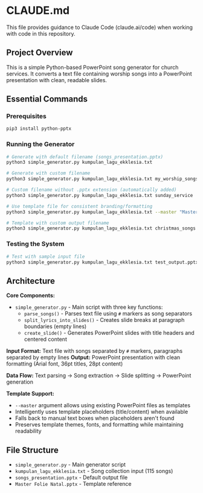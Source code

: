 # CLAUDE.md

This file provides guidance to Claude Code (claude.ai/code) when working with code in this repository.

## Project Overview

This is a simple Python-based PowerPoint song generator for church services. It converts a text file containing worship songs into a PowerPoint presentation with clean, readable slides.

## Essential Commands

### Prerequisites
```bash
pip3 install python-pptx
```

### Running the Generator
```bash
# Generate with default filename (songs_presentation.pptx)
python3 simple_generator.py kumpulan_lagu_ekklesia.txt

# Generate with custom filename
python3 simple_generator.py kumpulan_lagu_ekklesia.txt my_worship_songs.pptx

# Custom filename without .pptx extension (automatically added)
python3 simple_generator.py kumpulan_lagu_ekklesia.txt sunday_service

# Use template file for consistent branding/formatting
python3 simple_generator.py kumpulan_lagu_ekklesia.txt --master "Master Folie Natal.pptx"

# Template with custom output filename
python3 simple_generator.py kumpulan_lagu_ekklesia.txt christmas_songs.pptx --master "Master Folie Natal.pptx"
```

### Testing the System
```bash
# Test with sample input file
python3 simple_generator.py kumpulan_lagu_ekklesia.txt test_output.pptx
```

## Architecture

**Core Components:**
- `simple_generator.py` - Main script with three key functions:
  - `parse_songs()` - Parses text file using `#` markers as song separators
  - `split_lyrics_into_slides()` - Creates slide breaks at paragraph boundaries (empty lines)
  - `create_slide()` - Generates PowerPoint slides with title headers and centered content

**Input Format:** Text file with songs separated by `#` markers, paragraphs separated by empty lines
**Output:** PowerPoint presentation with clean formatting (Arial font, 36pt titles, 28pt content)

**Data Flow:** Text parsing → Song extraction → Slide splitting → PowerPoint generation

**Template Support:** 
- `--master` argument allows using existing PowerPoint files as templates
- Intelligently uses template placeholders (title/content) when available
- Falls back to manual text boxes when placeholders aren't found
- Preserves template themes, fonts, and formatting while maintaining readability

## File Structure

- `simple_generator.py` - Main generator script  
- `kumpulan_lagu_ekklesia.txt` - Song collection input (115 songs)
- `songs_presentation.pptx` - Default output file
- `Master Folie Natal.pptx` - Template reference